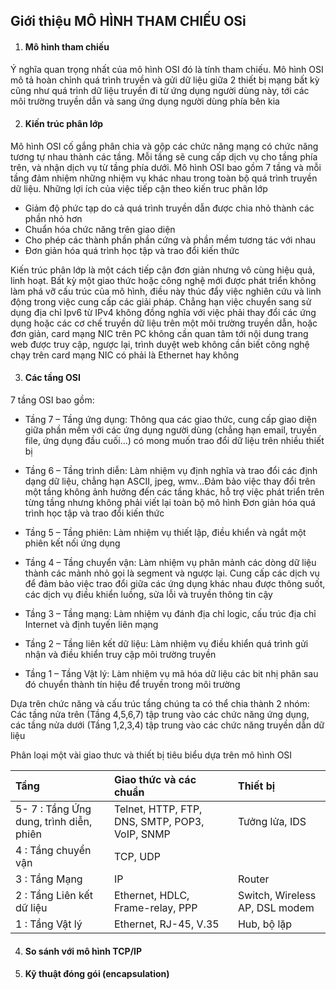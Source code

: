 

## Giới thiệu  MÔ HÌNH THAM CHIẾU OSi

1. #### Mô hình tham chiếu

Ý nghĩa quan trọng nhất của mô hình OSI đó là tính tham chiếu. Mô hình OSI mô tả hoàn chỉnh quá trình truyền và gửi dữ liệu giữa 2 thiết bị mạng bất kỳ cũng như quá trình dữ liệu truyền đi từ ứng dụng người dùng này, tới các môi trường truyền dẫn và sang ứng dụng người dùng phía bên kia

2. #### Kiến trúc phân lớp

Mô hình OSI cố gắng phân chia và gộp các chức năng mạng có chức năng tương tự nhau thành các tầng. Mỗi tầng sẽ cung cấp dịch vụ cho tầng phía trên, và nhận dịch vụ từ tầng phía dưới. Mô hình OSI bao gồm 7 tầng và mỗi tầng đảm nhiệm những nhiệm vụ khác nhau trong toàn bộ quá trình truyền dữ liệu. Những lợi ích của việc tiếp cận theo kiến truc phân lớp

* Giảm độ phức tạp do cả quá trình truyền dẫn được chia nhỏ thành các phần nhỏ hơn
* Chuẩn hóa chức năng trên giao diện
* Cho phép các thành phần phần cứng và phần mềm tương tác với nhau
* Đơn giản hóa quá trình học tập và trao đổi kiến thức

Kiến trúc phân lớp là một cách tiếp cận đơn giản nhưng vô cùng hiệu quả, linh hoạt. Bất kỳ một giao thức hoặc công nghệ mới được phát triển không làm phá vỡ cấu trúc của mô hình, điều này thúc đẩy việc nghiên cứu và linh động trong việc cung cấp các giải pháp. Chẳng hạn việc chuyển sang sử dụng địa chỉ Ipv6 từ IPv4 không đồng nghĩa với việc phải thay đổi các ứng dụng hoặc các cơ chế truyền dữ liệu trên một môi trường truyền dẫn, hoặc đơn giản, card mạng NIC trên PC không cần quan tâm tới nội dung trang web được truy cập, ngược lại, trình duyệt web không cần biết công nghệ chạy trên card mạng NIC có phải là Ethernet hay không 

3. #### Các tầng OSI

7 tầng OSI bao gồm:

* Tầng 7 – Tầng ứng dụng: Thông qua các giao thức, cung cấp giao diện giữa phần mềm với các ứng dụng người dùng (chẳng hạn email, truyền file, ứng dụng đầu cuối…) có mong muốn trao đổi dữ liệu trên nhiều thiết bị
* Tầng 6 – Tầng trình diễn: Làm nhiệm vụ định nghĩa và trao đổi các định dạng dữ liệu, chẳng hạn ASCII, jpeg, wmv…Đảm bảo việc thay đổi trên một tầng không ảnh hưởng đến các tầng khác, hỗ trợ việc phát triển trên từng tầng nhưng không phải viết lại toàn bộ mô hình
Đơn giản hóa quá trình học tập và trao đổi kiến thức

* Tầng 5 – Tầng phiên: Làm nhiệm vụ thiết lập, điều khiển và ngắt một phiên kết nối ứng dụng

* Tầng 4 – Tầng chuyển vận: Làm nhiệm vụ phân mảnh các dòng dữ liệu thành các mảnh nhỏ gọi là segment và ngược lại. Cung cấp các dịch vụ để đảm bảo việc trao đổi giữa các ứng dụng khác nhau được thông suốt, các dịch vụ điều khiển luồng, sửa lỗi và truyền thông tin cậy

* Tầng 3 – Tầng mạng: Làm nhiệm vụ đánh địa chỉ logic, cấu trúc địa chỉ Internet và định tuyến liên mạng

* Tầng 2 – Tầng liên kết dữ liệu: Làm nhiệm vụ điều khiển quá trình gửi nhận và điều khiển truy cập môi trường truyền
* Tầng 1 – Tầng Vật lý: Làm nhiệm vụ mã hóa dữ liệu các bit nhị phân sau đó chuyển thành tín hiệu để truyền trong môi trường

Dựa trên chức năng và cấu trúc tầng chúng ta có thể chia thành 2 nhóm: Các tầng nửa trên (Tầng 4,5,6,7) tập trung vào các chức năng ứng dụng, các tầng nửa dưới (Tầng 1,2,3,4) tập trung vào các chức năng truyền dẫn dữ liệu 

Phân loại một vài giao thưc và thiết bị tiêu biểu dựa trên mô hình OSI

| Tầng      |Giao thức và các chuẩn       |Thiết bị    |
|:----- |:-----  |:-----   |
|5- 7 : Tầng Ứng dung, trình diễn, phiên            |Telnet, HTTP, FTP, DNS, SMTP, POP3, VoIP, SNMP               | Tưởng lửa, IDS |
| 4 : Tầng chuyển vận | TCP, UDP          |           |
|3 : Tầng Mạng |   IP|   Router |
|2 : Tầng Liên kết dữ liệu |Ethernet, HDLC, Frame-relay, PPP|Switch, Wireless AP, DSL modem |
|1 : Tầng Vật lý|Ethernet, RJ-45, V.35|Hub, bộ lặp|

4. #### So sánh với mô hình TCP/IP
5. #### Kỹ thuật đóng gói (encapsulation)


